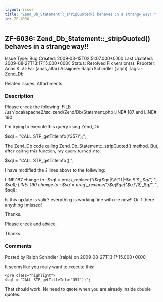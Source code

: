 ```yaml
---
layout: issue
title: "Zend_Db_Statement::_stripQuoted() behaves in a strange way!!"
id: ZF-6036
---
```


ZF-6036: Zend\_Db\_Statement::\_stripQuoted() behaves in a strange way!!
------------------------------------------------------------------------

 Issue Type: Bug Created: 2009-03-15T02:51:07.000+0000 Last Updated: 2009-08-27T13:17:15.000+0000 Status: Resolved Fix version(s): 
 Reporter:  Anas K. Al-Far (anas\_alfar)  Assignee:  Ralph Schindler (ralph)  Tags: - Zend\_Db
 
 Related issues: 
 Attachments: 
### Description

Please check the following: FILE: /usr/local/apache2/stc\_zend/Zend/Db/Statement.php LINE# 187 and LINE# 190

I'm trying to execute this query using Zend\_Db

$sql = "CALL STP\_getTitleInfo(\\'357\\');";

The Zend\_Db code calling Zend\_Db\_Statement::\_stripQuoted() method. But, after calling this function, my query turned into:

$sql = "CALL STP\_getTitleInfo();";

I have modified the 2 lines above to the following:

LINE:187 change to : $sql = preg\_replace("/$q($qe|\\\\{2}|^$q._!\\'$)_$q/", '', $sql); LINE: 190 change to : $sql = preg\_replace("/$q($qe|^$q._!\\'$)_$q/", '', $sql);

Is this update is valid? everything is working fine with me now!! Or if there anything i missed!

Thanks.

Please check and advice.

Thanks.

 

 

### Comments

Posted by Ralph Schindler (ralph) on 2009-08-27T13:17:15.000+0000

It seems like you really want to execute this:

 
    <pre class="highlight">
    $sql = "CALL STP_getTitleInfo('357');";


That should work. No need to quote when you are already inside double quotes.

 

 